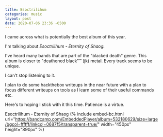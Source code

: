 ```yaml
---
title: Esoctrilihum
categories: music
layout: post
date: 2020-07-06 23:36 -0500
---
```

I came across what is potentially the best album of this year.

I'm talking about _Esoctrilihum - Eternity of Shaog._

I've heard many bands that are part of the "blacked death" genre.  This
album is closer to "deathened black"™ (jk) metal.  Every track seems to be unique.

I can't stop listening to it.

I plan to do some hackthebox writeups in the near future with a plan to focus different
writeups on tools as I learn some of their useful commands etc.

Here's to hoping I stick with it this time.  Patience is a virtue.

Esoctrilihum - Eternity of Shaog
{% include embed-bc.html url="https://bandcamp.com/EmbeddedPlayer/album=532180629/size=large/bgcol=ffffff/linkcol=0687f5/transparent=true/" width="450px" height="890px" %}
